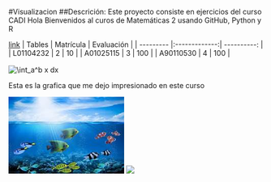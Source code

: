 #Visualizacion
##Descrición: Este proyecto consiste en ejercicios del curso CADI
Hola Bienvenidos  al curos de Matemáticas 2 usando GitHub, Python y R

[link](https://www.eluniversal.com.mx/)
| Tables         | Matrícula     | Evaluación  |
| ---------      |:-------------:| ----------: |
| L01104232      |  2            |    10       |
| A01025115      |  3            |    100      |
| A90110530      |  4            |    100      |

<img src="http://www.sciweavers.org/tex2img.php?eq=%20%5Cint_a%5Eb%20x%20dx&bc=White&fc=Black&im=jpg&fs=12&ff=arev&edit=0" align="center" border="0" alt=" \int_a^b x dx" width="64" height="51" />


Esta es la grafica que me dejo impresionado en este curso

![](./Media/th.jpg)
![](./Media/Rafa.jpg)
